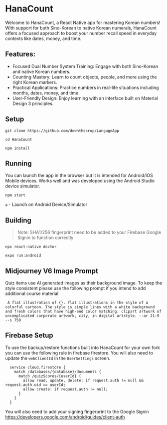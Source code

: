 # HanaCount

Welcome to HanaCount, a React Native app for mastering Korean numbers! With support for buth Sino-Korean to native Korean numerals, HanaCount offers a focused approach to boost your number recall speed in everyday contexts like dates, money, and time.

## Features:
- Focused Dual Number System Training: Engage with both Sino-Korean and native Korean numbers.
- Counting Mastery: Learn to count objects, people, and more using the right Korean markers.
- Practical Applications: Practice numbers in real-life situations including months, dates, money, and time.
- User-Friendly Design: Enjoy learning with an interface built on Material Design 3 principles.


## Setup

`git clone https://github.com/downthecrop/LangugeApp`

`cd HanaCount`

`npm install`


## Running

You can launch the app in the browser but it is intended for Android/iOS Mobile devices. Works well and was developed using the Android Studio device simulator.

`npm start`

`a` - Launch on Android Device/Simulator

## Building

> Note: SHA1/256 fingerprint need to be added to your Firebase Google Signin to function correctly

`npx react-native doctor`

`expo run:android`


## Midjourney V6 Image Prompt

Quiz items use AI generated images as their background image. To keep the style consistent please use the following prompt if you intend to add additional course material

```
 A flat illustration of {}. flat illustrations in the style of a colorful cartoon. The style is simple lines with a white background and fresh colors that have high-end color matching. clipart artwork of uncomplicated corporate artwork, city, in digital artstyle. --ar 21:9 --s 750
```


## Firebase Setup

To use the backup/restore functions built into HanaCount for your own fork you can use the following rule in firebase firestore. You will also need to update the `webClientId` in the `UserSettings` screen.

```
  service cloud.firestore {
    match /databases/{database}/documents {
      match /quizScores/{userId} {
        allow read, update, delete: if request.auth != null && request.auth.uid == userId;
        allow create: if request.auth != null;
      }
    }
  }
```

You will also need to add your signing fingerprint to the Google Signin  https://developers.google.com/android/guides/client-auth